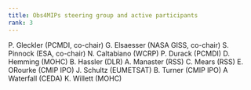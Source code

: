 ```yaml
---
title: Obs4MIPs steering group and active participants 
rank: 3
---
```


P. Gleckler (PCMDI, co-chair)
G. Elsaesser (NASA GISS, co-chair)
S. Pinnock (ESA, co-chair)
N. Caltabiano (WCRP)
P. Durack (PCMDI)
D. Hemming (MOHC)
B. Hassler (DLR)
A. Manaster (RSS)
C. Mears (RSS)
E. ORourke (CMIP IPO)
J. Schultz (EUMETSAT)
B. Turner (CMIP IPO)
A  Waterfall (CEDA)
K. Willett (MOHC)
